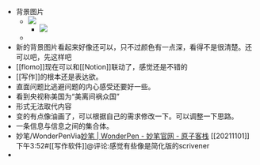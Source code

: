 - 背景图片
    - ![](https://firebasestorage.googleapis.com/v0/b/firescript-577a2.appspot.com/o/imgs%2Fapp%2Fxinyiheng%2FR5MW2s8PIU.jpeg?alt=media&token=ba7795bd-cbee-4495-bd63-5b1ec38157fd)
        - ![](https://firebasestorage.googleapis.com/v0/b/firescript-577a2.appspot.com/o/imgs%2Fapp%2Fxinyiheng%2FDflleTPpdJ.jpeg?alt=media&token=18c4e482-27a3-472c-ab5f-c648934d9dd1)
    - 
- 新的背景图片看起来好像还可以，只不过颜色有一点深，看得不是很清楚。还可以吧，先这样吧
- [[flomo]]现在可以和[[Notion]]联动了，感觉还是不错的
- [[写作]]的根本还是表达欲。
- 直面问题比逃避问题的内心感受还要好一些。
- 看到央视称美国为“美离间祸众国”
- 形式无法取代内容
- 变的有点像油画了，可以根据自己的需求修改一下。可以调整一下思路。
- 一条信息与信息之间的集合体。
- 妙笔/WonderPenVia[妙笔 | WonderPen - 妙笔官网 - 原子客栈](https://www.atominn.com/wonderpen) [[20211101]] 下午3:52#[[写作软件]]@评论:感觉有些像是简化版的scrivener
- 
